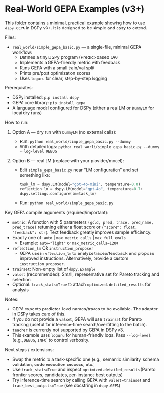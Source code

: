 # Real-World GEPA Examples (v3+)

This folder contains a minimal, practical example showing how to use `dspy.GEPA` in DSPy v3+. It is designed to be simple and easy to extend.

Files:
- `real_world/simple_gepa_basic.py` — a single-file, minimal GEPA workflow:
  - Defines a tiny DSPy program (Predict-based QA)
  - Implements a GEPA-friendly metric with feedback
  - Runs GEPA with a small train/val split
  - Prints pre/post optimization scores
  - Uses `loguru` for clear, step-by-step logging

Prerequisites:
- DSPy installed: `pip install dspy`
- GEPA core library: `pip install gepa`
- A language model configured for DSPy (either a real LM or `DummyLM` for local dry runs)

How to run:
1) Option A — dry run with `DummyLM` (no external calls):
   - Run: `python real_world/simple_gepa_basic.py --dummy`
   - With detailed logs: `python real_world/simple_gepa_basic.py --dummy --log-level DEBUG`

2) Option B — real LM (replace with your provider/model):
   - Edit `simple_gepa_basic.py` near “LM configuration” and set something like:
     ```python
     task_lm = dspy.LM(model="gpt-4o-mini", temperature=0.0)
     reflection_lm = dspy.LM(model="gpt-4o", temperature=0.7)
     dspy.settings.configure(lm=task_lm)
     ```
   - Run: `python real_world/simple_gepa_basic.py`

Key GEPA compile arguments (required/important):
- `metric`: A function with 5 parameters `(gold, pred, trace, pred_name, pred_trace)` returning either a float score or `{"score": float, "feedback": str}`. Text feedback greatly improves sample efficiency.
- Exactly one of: `auto` | `max_metric_calls` | `max_full_evals`
  - Example: `auto="light"` or `max_metric_calls=1200`
- `reflection_lm` OR `instruction_proposer`
  - GEPA uses `reflection_lm` to analyze traces/feedback and propose improved instructions. Alternatively, provide a custom `instruction_proposer`.
- `trainset`: Non-empty list of `dspy.Example`
- `valset` (recommended): Small, representative set for Pareto tracking and selection
- Optional: `track_stats=True` to attach `optimized.detailed_results` for analysis

Notes:
- GEPA expects predictor-level names/traces to be available. The adapter in DSPy takes care of this.
- If you do not provide a `valset`, GEPA will use `trainset` for Pareto tracking (useful for inference-time search/overfitting to the batch).
- `teacher` is currently not supported by GEPA in DSPy v3.
- This example uses `loguru` for human-friendly logs. Pass `--log-level` (e.g., `DEBUG`, `INFO`) to control verbosity.

Next steps / extensions:
- Swap the metric to a task-specific one (e.g., semantic similarity, schema validation, code execution success, etc.)
- Use `track_stats=True` and inspect `optimized.detailed_results` (Pareto frontier scores, candidates, per-instance best outputs)
- Try inference-time search by calling GEPA with `valset=trainset` and `track_best_outputs=True` (see docstring in `dspy.GEPA`)

